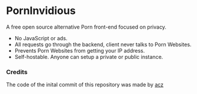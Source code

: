 # PornInvidious
A free open source alternative Porn front-end focused on privacy.

- No JavaScript or ads.
- All requests go through the backend, client never talks to Porn Websites.
- Prevents Porn Websites from getting your IP address.
- Self-hostable. Anyone can setup a private or public instance.

### Credits

The code of the inital commit of this repository was made by [acz](https://acz.kalli.st)
